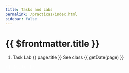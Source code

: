 ```yaml
---
title: Tasks and Labs
permalink: /practicas/index.html
sidebar: false
---
```


<script>
    const path= require('path');
    export default { 
        data() {
            return {
                path: path,
                currentMonth: 0,
                page: null,
                date: null,
                class: ''
            }
        },
        methods: {
            getClassLink(page) {
                let prefix = this.$site.base+'clases/';
                let m = /(\d+[/-]\d+[/-]\d+)/.exec(page.relativePath);
                if (m) {
                  return prefix+m[1]+'-leccion';
                }
                else 
                  return null
            },
            getDate(page) {
                let m = /(\d+[/-]\d+[/-]\d+)/.exec(page.relativePath);
                return m? m[1] : null
            }
        },
        computed: {
            labFiles() {
                let pages = this.$site.pages.sort((a,b) => Number(a.frontmatter.order) - Number(b.frontmatter.order));           
                return pages.filter(page => /practicas.\d+/.test(page.relativePath));
            }, 
        }
    }
</script>

# {{ $frontmatter.title }}

<ol>        
    <li v-for="page in labFiles"> 
        <span v-if="page.frontmatter.kind == 'task'">Task</span>
        <span v-else>Lab</span>
        <a :href="path.basename(page.path)">{{ page.title }}</a> 
        See class <a :href="getClassLink(page)">{{ getDate(page) }}</a>
    </li>
</ol>

<pre style="color:white">
{{ $site }}
</pre>